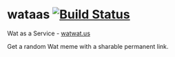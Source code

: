 # wataas [![Build Status](https://travis-ci.org/c1phr/wataas.svg?branch=master)](https://travis-ci.org/c1phr/wataas)
Wat as a Service - [watwat.us](watwat.us)

Get a random Wat meme with a sharable permanent link.